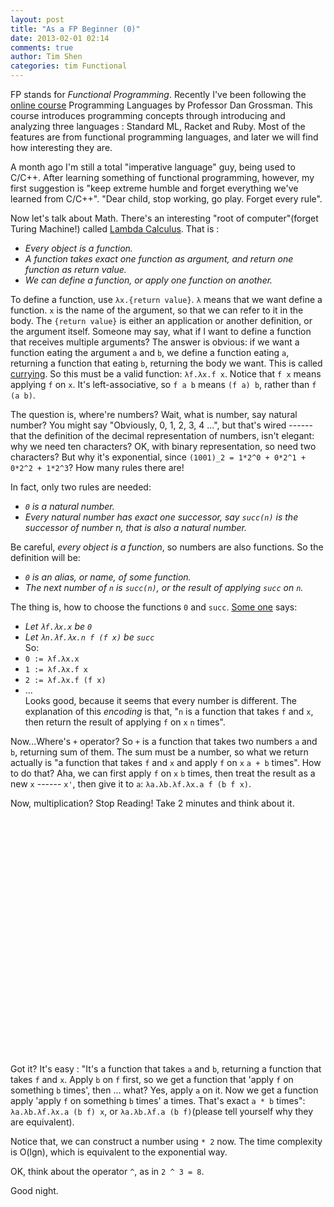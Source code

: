 ```yaml
---
layout: post
title: "As a FP Beginner (0)"
date: 2013-02-01 02:14
comments: true
author: Tim Shen
categories: tim Functional
---
```


FP stands for *Functional Programming*. Recently I've been following the [online course](https://www.coursera.org/course/proglang) Programming Languages by Professor Dan Grossman. This course introduces programming concepts through introducing and analyzing three languages : Standard ML, Racket and Ruby. Most of the features are from functional programming languages, and later we will find how interesting they are.

A month ago I'm still a total "imperative language" guy, being used to C/C++. After learning something of functional programming, however, my first suggestion is "keep extreme humble and forget everything we've learned from C/C++". "Dear child, stop working, go play. Forget every rule".

Now let's talk about Math. There's an interesting "root of computer"(forget Turing Machine!) called [Lambda Calculus](http://en.wikipedia.org/wiki/Lambda\_calculus). That is :  
- *Every object is a function.*  
- *A function takes exact one function as argument, and return one function as return value.*  
- *We can define a function, or apply one function on another.*

To define a function, use `λx.{return value}`. `λ` means that we want define a function. `x` is the name of the argument, so that we can refer to it in the body. The `{return value}` is either an application or another definition, or the argument itself. Someone may say, what if I want to define a function that receives multiple arguments? The answer is obvious: if we want a function eating the argument `a` and `b`, we define a function eating `a`, returning a function that eating `b`, returning the body we want. This is called [currying](http://en.wikipedia.org/wiki/Currying). So this must be a valid function: `λf.λx.f x`. Notice that `f x` means applying `f` on `x`. It's left-associative, so `f a b` means `(f a) b`, rather than `f (a b)`.

The question is, where're numbers? Wait, what is number, say natural number? You might say "Obviously, 0, 1, 2, 3, 4 ...", but that's wired ------ that the definition of the decimal representation of numbers, isn't elegant: why we need ten characters? OK, with binary representation, so need two characters? But why it's exponential, since `(1001)_2 = 1*2^0 + 0*2^1 + 0*2^2 + 1*2^3`? How many rules there are!

In fact, only two rules are needed:  
- *`0` is a natural number.*  
- *Every natural number has exact one successor, say `succ(n)` is the successor of number n, that is also a natural number.*

Be careful, *every object is a function*, so numbers are also functions. So the definition will be:  
- *`0` is an alias, or name,  of some function.*  
- *The next number of `n` is `succ(n)`, or the result of applying `succ` on `n`.*

The thing is, how to choose the functions `0` and `succ`. [Some one](http://en.wikipedia.org/wiki/Alonzo\_Church) says:  
- *Let `λf.λx.x` be `0`*  
- *Let `λn.λf.λx.n f (f x)` be `succ`*  
So:  
- `0 := λf.λx.x`  
- `1 := λf.λx.f x`  
- `2 := λf.λx.f (f x)`  
- ...  
Looks good, because it seems that every number is different. The explanation of this *encoding* is that, "`n` is a function that takes `f` and `x`, then return the result of applying `f` on `x` `n` times".

Now...Where's `+` operator? So `+` is a function that takes two numbers `a` and `b`, returning sum of them. The sum must be a number, so what we return actually is "a function that takes `f` and `x` and apply `f` on `x` `a + b` times". How to do that? Aha, we can first apply `f` on `x` `b` times, then treat the result as a new `x` ------ `x'`, then give it to `a`: `λa.λb.λf.λx.a f (b f x)`.

Now, multiplication? Stop Reading! Take 2 minutes and think about it.
<br/>
<br/>
<br/>
<br/>
<br/>
<br/>
<br/>
<br/>
<br/>
<br/>
<br/>
<br/>
<br/>
<br/>
<br/>
<br/>
<br/>
<br/>
<br/>
<br/>
<br/>
<br/>
<br/>
<br/>
<br/>
Got it? It's easy : "It's a function that takes `a` and `b`, returning a function that takes `f` and `x`. Apply `b` on `f` first, so we get a function that 'apply `f` on something `b` times', then ... what? Yes, apply `a` on it. Now we get a function apply 'apply `f` on something `b` times' a times. That's exact `a * b` times": `λa.λb.λf.λx.a (b f) x`, or `λa.λb.λf.a (b f)`(please tell yourself why they are equivalent).

Notice that, we can construct a number using `* 2` now. The time complexity is O(lgn), which is equivalent to the exponential way.

OK, think about the operator `^`, as in `2 ^ 3 = 8`.

Good night.
